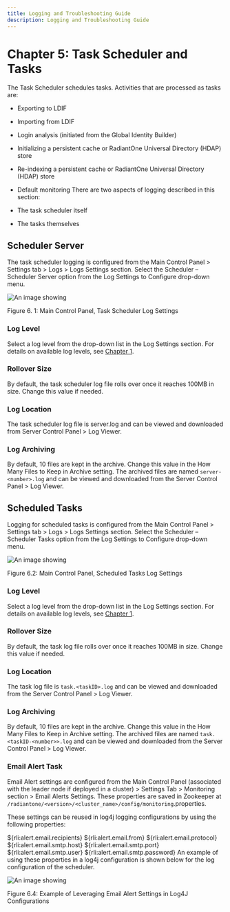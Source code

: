 ```yaml
---
title: Logging and Troubleshooting Guide
description: Logging and Troubleshooting Guide
---
```


# Chapter 5: Task Scheduler and Tasks

The Task Scheduler schedules tasks. Activities that are processed as tasks are: 

-	Exporting to LDIF

-	Importing from LDIF

-	Login analysis (initiated from the Global Identity Builder)

-	Initializing a persistent cache or RadiantOne Universal Directory (HDAP) store

-	Re-indexing a persistent cache or RadiantOne Universal Directory (HDAP) store

-	Default monitoring
There are two aspects of logging described in this section: 

-	The task scheduler itself 

-	The tasks themselves

## Scheduler Server

The task scheduler logging is configured from the Main Control Panel > Settings tab > Logs > Logs Settings section. Select the Scheduler – Scheduler Server option from the Log Settings to Configure drop-down menu.

![An image showing ](Media/Image6.1.jpg)

Figure 6. 1: Main Control Panel, Task Scheduler Log Settings

### Log Level

Select a log level from the drop-down list in the Log Settings section. For details on available log levels, see [Chapter 1](01-overview).

### Rollover Size

By default, the task scheduler log file rolls over once it reaches 100MB in size. Change this value if needed.

### Log Location

The task scheduler log file is server.log and can be viewed and downloaded from Server Control Panel > Log Viewer. 

### Log Archiving

By default, 10 files are kept in the archive. Change this value in the How Many Files to Keep in Archive setting. The archived files are named `server-<number>.log` and can be viewed and downloaded from the Server Control Panel > Log Viewer.

## Scheduled Tasks

Logging for scheduled tasks is configured from the Main Control Panel > Settings tab > Logs > Logs Settings section. Select the Scheduler – Scheduler Tasks option from the Log Settings to Configure drop-down menu.

![An image showing ](Media/Image6.2.jpg)

Figure 6.2: Main Control Panel, Scheduled Tasks Log Settings

### Log Level

Select a log level from the drop-down list in the Log Settings section. For details on available log levels, see [Chapter 1](01-overview).

### Rollover Size

By default, the task log file rolls over once it reaches 100MB in size. Change this value if needed.

### Log Location

The task log file is `task.<taskID>.log` and can be viewed and downloaded from the Server Control Panel > Log Viewer.

### Log Archiving

By default, 10 files are kept in the archive. Change this value in the How Many Files to Keep in Archive setting. The archived files are named `task.<taskID-<number>>.log` and can be viewed and downloaded from the Server Control Panel > Log Viewer. 

### Email Alert Task

Email Alert settings are configured from the Main Control Panel (associated with the leader node if deployed in a cluster) > Settings Tab > Monitoring section > Email Alerts Settings. These properties are saved in Zookeeper at `/radiantone/<version>/<cluster_name>/config/monitoring`.properties.

These settings can be reused in log4j logging configurations by using the following properties:

${rli:alert.email.recipients}
${rli:alert.email.from}
${rli:alert.email.protocol}
${rli:alert.email.smtp.host}
${rli:alert.email.smtp.port}
${rli:alert.email.smtp.user}
${rli:alert.email.smtp.password}
An example of using these properties in a log4j configuration is shown below for the log configuration of the scheduler.

![An image showing ](Media/Image6.4.jpg)
 
Figure 6.4: Example of Leveraging Email Alert Settings in Log4J Configurations
